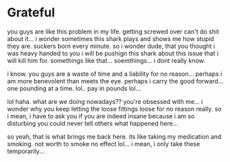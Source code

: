 # Grateful

you guys are like this problem in my life.  getting screwed over can't do shit about it...  i wonder sometimes this shark plays and shows me how stupid they are.  suckers born every minute.  so i wonder dude, that you thought i was heavy handed to you i will be pushign this shark about this issue that i will kill him for.  somethings like that... soemthings...  i dont really know.  

i know.  you guys are a waste of time and a liability for no reason...  perhaps i am more benevolent than meets the eye.  perhaps i carry the good forward...  one pounding at a time.  lol.. pay in pounds lol...

lol haha.  what are we doing nowadays?? you're obsessed with me...  i wonder why you keep letting the loose fittings loose for no reason really.  so i mean, i have to ask you if you are indeed insane because i am so disturbing you could never tell others what happened here...

so yeah, that is what brings me back here.  its like taking my medication and smoking.  not worth to smoke no effect lol...  i mean, i only take these temporarily...
